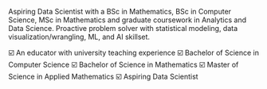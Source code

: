 Aspiring Data Scientist with a BSc in Mathematics, BSc in Computer Science, MSc in Mathematics and graduate coursework in Analytics and Data Science. Proactive problem solver with statistical modeling, data visualization/wrangling, ML, and AI skillset.

☑️ An educator with university teaching experience
☑️ Bachelor of Science in Computer Science
☑️ Bachelor of Science in Mathematics
☑️ Master of Science in Applied Mathematics
☑️ Aspiring Data Scientist
